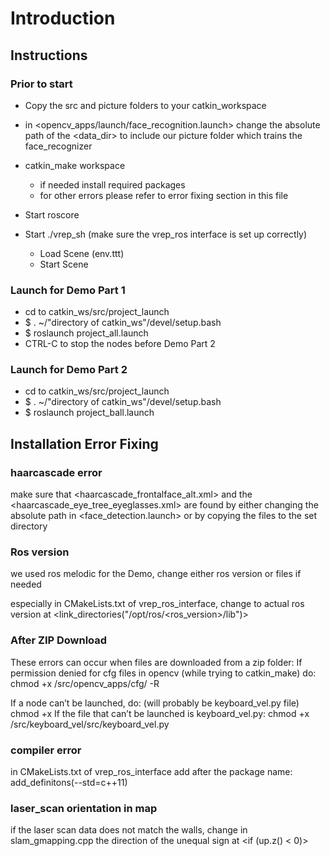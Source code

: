 # Introduction



## Instructions

### Prior to start

- Copy the src and picture folders to your catkin_workspace

- in <opencv_apps/launch/face_recognition.launch> change the absolute path of the <data_dir> to include our picture folder which trains the face_recognizer

- catkin_make workspace
	- if needed install required packages
	- for other errors please refer to error fixing section in this file

- Start roscore

- Start ./vrep_sh (make sure the vrep_ros interface is set up correctly)
	- Load Scene (env.ttt)
	- Start Scene

### Launch for Demo Part 1

- cd to catkin_ws/src/project_launch
- $ . ~/"directory of catkin_ws"/devel/setup.bash
- $ roslaunch project_all.launch
- CTRL-C to stop the nodes before Demo Part 2

### Launch for Demo Part 2
- cd to catkin_ws/src/project_launch
- $ . ~/"directory of catkin_ws"/devel/setup.bash
- $ roslaunch project_ball.launch


## Installation Error Fixing

### haarcascade error
make sure that <haarcascade_frontalface_alt.xml> and the <haarcascade_eye_tree_eyeglasses.xml> are found by either changing the absolute path in <face_detection.launch> or by copying the files to the set directory

### Ros version
we used ros melodic for the Demo, 
change either ros version or files if needed

especially in CMakeLists.txt of vrep_ros_interface, change to actual ros version at <link_directories("/opt/ros/<ros_version>/lib")>

### After ZIP Download
These errors can occur when files are downloaded from a zip folder:
If permission denied for cfg files in opencv (while trying to catkin_make) do:
chmod +x <directory of catkin workspace>/src/opencv_apps/cfg/ -R

If a node can’t be launched, do: (will probably be keyboard_vel.py file)
chmod +x <directory of the node file in the src folder>
		If the file that can’t be launched is keyboard_vel.py:
chmod +x <directory of catkin_ws>/src/keyboard_vel/src/keyboard_vel.py

### compiler error
in CMakeLists.txt of vrep_ros_interface add after the package name: add_definitons(--std=c++11)

### laser_scan orientation in map
if the laser scan data does not match the walls, change in slam_gmapping.cpp the direction of the unequal sign at <if (up.z() < 0)>
